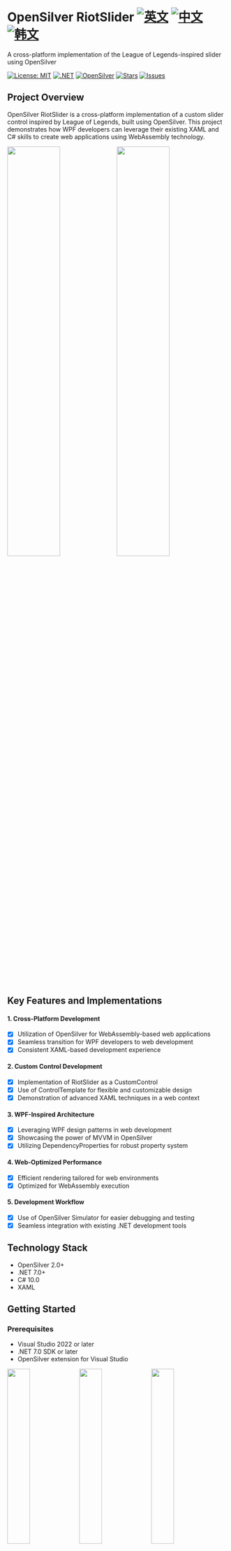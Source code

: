 # OpenSilver RiotSlider [![英文](https://img.shields.io/badge/Language-English-blue.svg)](README.md) [![中文](https://img.shields.io/badge/Language-中文-red.svg)](README.zh-CN.md) [![韩文](https://img.shields.io/badge/Language-한국어-green.svg)](README.ko.md)

A cross-platform implementation of the League of Legends-inspired slider using OpenSilver

[![License: MIT](https://img.shields.io/badge/License-MIT-yellow.svg)](https://opensource.org/licenses/MIT)
[![.NET](https://img.shields.io/badge/.NET-7.0+-blue.svg)](https://dotnet.microsoft.com/download)
[![OpenSilver](https://img.shields.io/badge/OpenSilver-2.0-brightgreen.svg)](https://opensilver.net/)
[![Stars](https://img.shields.io/github/stars/jamesnet214/riotslider-opensilver.svg)](https://github.com/jamesnet214/riotslider-opensilver/stargazers)
[![Issues](https://img.shields.io/github/issues/jamesnet214/riotslider-opensilver.svg)](https://github.com/jamesnet214/riotslider-opensilver/issues)


## Project Overview

OpenSilver RiotSlider is a cross-platform implementation of a custom slider control inspired by League of Legends, built using OpenSilver. This project demonstrates how WPF developers can leverage their existing XAML and C# skills to create web applications using WebAssembly technology.

<img src="https://github.com/user-attachments/assets/7d4d9dd5-5858-4a25-a7fc-b449fdb34eb5" width="49%"/>
<img src="https://github.com/user-attachments/assets/84f8f5d5-f220-4408-bfc6-aa29af6ae1f9" width="49%"/>

## Key Features and Implementations
#### 1. Cross-Platform Development
- [x] Utilization of OpenSilver for WebAssembly-based web applications
- [x] Seamless transition for WPF developers to web development
- [x] Consistent XAML-based development experience

#### 2. Custom Control Development
- [x] Implementation of RiotSlider as a CustomControl
- [x] Use of ControlTemplate for flexible and customizable design
- [x] Demonstration of advanced XAML techniques in a web context

#### 3. WPF-Inspired Architecture
- [x] Leveraging WPF design patterns in web development
- [x] Showcasing the power of MVVM in OpenSilver
- [x] Utilizing DependencyProperties for robust property system

#### 4. Web-Optimized Performance
- [x] Efficient rendering tailored for web environments
- [x] Optimized for WebAssembly execution

#### 5. Development Workflow
- [x] Use of OpenSilver Simulator for easier debugging and testing
- [x] Seamless integration with existing .NET development tools

## Technology Stack
- OpenSilver 2.0+
- .NET 7.0+
- C# 10.0
- XAML

## Getting Started
### Prerequisites
- Visual Studio 2022 or later
- .NET 7.0 SDK or later
- OpenSilver extension for Visual Studio

<img src="https://github.com/user-attachments/assets/af70f422-7057-4e77-a54d-042ee8358d2a" width="32%"/>
<img src="https://github.com/user-attachments/assets/f2e8c10f-1690-47a3-b748-cbe54e0d9d72" width="32%"/>
<img src="https://github.com/user-attachments/assets/227f7522-d30e-4ac7-a3e5-ef264b04fb29" width="32%"/>

### Installation and Execution
#### 1. Clone the repository:

```
git clone https://github.com/jamesnet214/riotslider-opensilver.git
```

#### 2. Open the solution
- [x] Visual Studio

#### 3. Set up and Run
- [x] Set OpenSilverRiotSlider.Browser as the startup project
- [x] Build and run the project
- [x] For debugging, use OpenSilverRiotSlider.Simulator

## Learning Opportunities
This project offers valuable insights for WPF developers transitioning to web development:
1. **XAML in Web Development**: Learn how to use familiar XAML in a web context
2. **CustomControl in OpenSilver**: Understand the nuances of creating custom controls for web
3. **WebAssembly Integration**: Explore how .NET applications can run in browsers via WebAssembly
4. **Cross-Platform UI Design**: Master techniques for creating consistent UIs across platforms
5. **Performance Optimization**: Learn to optimize XAML-based controls for web environments

## Contributing
Contributions to OpenSilver RiotSlider are welcome! Feel free to submit issues, create pull requests, or suggest improvements.

## License
This project is licensed under the MIT License - see the [LICENSE](LICENSE) file for details.

## Contact
- Website: https://jamesnet.dev
- Email: james@jamesnet.dev, vickyqu115@hotmail.com

Explore the possibilities of cross-platform development with OpenSilver RiotSlider!
